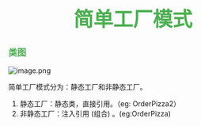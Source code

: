 <h1 align='center' style='color:#4cAF50;font-size:40px'>  简单工厂模式  </h1>

 ### <font color=#4CAF50 size=4>类图</font>
![image.png](https://i.loli.net/2020/02/14/ViOWMKH4Pbmwu6o.png)

简单工厂模式分为：静态工厂和非静态工厂。

1. 静态工厂：静态类，直接引用。（eg: OrderPizza2）
2. 非静态工厂：注入引用 (组合) 。(eg:OrderPizza)